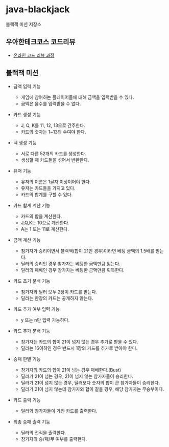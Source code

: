 # java-blackjack

블랙잭 미션 저장소

## 우아한테크코스 코드리뷰

- [온라인 코드 리뷰 과정](https://github.com/woowacourse/woowacourse-docs/blob/master/maincourse/README.md)

## 블랙잭 미션
- 금액 입력 기능
  - 게임에 참여하는 플레이어들에 대해 금액을 입력받을 수 있다.
  - 금액은 음수를 입력받을 수 없다.

- 카드 생성 기능
  - J, Q, K를 11, 12, 13으로 간주한다.
  - 카드의 숫자는 1~13의 수여야 한다.

- 덱 생성 기능
  - 서로 다른 52개의 카드를 생성한다.
  - 생성할 때 카드들을 섞어서 반환한다.

- 유저 기능
  - 유저의 이름은 1글자 이상이어야 한다.
  - 유저는 카드들을 가지고 있다.
  - 카드의 합계를 구할 수 있다.

- 카드 합계 계산 기능
  - 카드의 합을 계산한다.
  - J,Q,K는 10으로 계산한다.
  - A는 1 또는 11로 계산한다.

- 금액 계산 기능
  - 참가자가 승리이면서 블랙잭(합이 21인 경우)이라면 베팅 금액의 1.5배를 받는다.
  - 딜러의 승리인 경우 참가자는 베팅한 금액만큼 잃는다.
  - 딜러의 패배인 경우 참가자는 베팅한 금액만큼 획득한다.

- 카드 초기 분배 기능
  - 참가자와 딜러 모두 2장이 카드를 받는다.
  - 딜러는 한장의 카드는 공개하지 않는다.

- 카드 추가 여부 입력 기능
  - y 또는 n만 입력 가능하다.

- 카드 추가 분배 기능
  - 참가자는 카드의 합이 21이 넘지 않는 경우 추가로 받을 수 있다.
  - 딜러는 16이하인 경우 반드시 1장의 카드를 추가로 받아야 한다.

- 승패 판별 기능
  - 참가자의 카드의 합이 21이 넘는 경우 패배한다.(Bust)
  - 딜러가 21이 넘는 경우, 21이 넘지 않는 참가자들이 승리한다.
  - 딜러가 21이 넘지 않는 경우, 딜러보다 숫자의 합이 큰 참가자들이 승리한다.
  - 딜러가 21이 넘지 않는데 참가자와 합이 같을 경우, 해당 참가자는 무승부이다.

- 카드 출력 기능
  - 딜러와 참가자들이 가진 카드를 출력한다.

- 최종 승패 출력 기능
  - 딜러의 전적을 출력한다.
  - 참가자의 승/패/무 여부를 출력한다.
